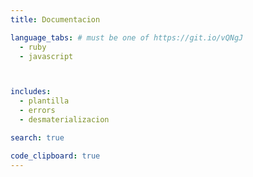 ```yaml
---
title: Documentacion 

language_tabs: # must be one of https://git.io/vQNgJ
  - ruby
  - javascript



includes:
  - plantilla
  - errors
  - desmaterializacion

search: true

code_clipboard: true
---
```

